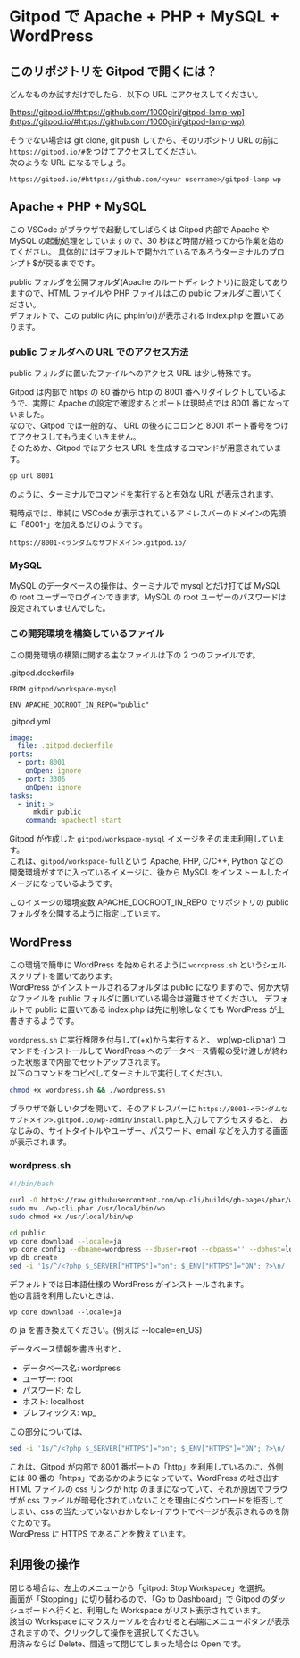 # Gitpod で Apache + PHP + MySQL + WordPress

## このリポジトリを Gitpod で開くには？

どんなものか試すだけでしたら、以下の URL にアクセスしてください。

[https://gitpod.io/#https://github.com/1000giri/gitpod-lamp-wp](https://gitpod.io/#https://github.com/1000giri/gitpod-lamp-wp)

そうでない場合は git clone, git push してから、そのリポジトリ URL の前に `https://gitpod.io/#`をつけてアクセスしてください。  
次のような URL になるでしょう。

```
https://gitpod.io/#https://github.com/<your username>/gitpod-lamp-wp
```

## Apache + PHP + MySQL

この VSCode がブラウザで起動してしばらくは Gitpod 内部で Apache や MySQL の起動処理をしていますので、30 秒ほど時間が経ってから作業を始めてください。
具体的にはデフォルトで開かれているであろうターミナルのプロンプト$が戻るまでです。

public フォルダを公開フォルダ(Apache のルートディレクトリ)に設定してありますので、HTML ファイルや PHP ファイルはこの public フォルダに置いてください。  
デフォルトで、この public 内に phpinfo()が表示される index.php を置いてあります。

### public フォルダへの URL でのアクセス方法

public フォルダに置いたファイルへのアクセス URL は少し特殊です。

Gitpod は内部で https の 80 番から http の 8001 番へリダイレクトしているようで、実際に Apache の設定で確認するとポートは現時点では 8001 番になっていました。  
なので、Gitpod では一般的な、 URL の後ろにコロンと 8001 ポート番号をつけてアクセスしてもうまくいきません。  
そのためか、Gitpod ではアクセス URL を生成するコマンドが用意されています。

```bash
gp url 8001
```

のように、ターミナルでコマンドを実行すると有効な URL が表示されます。

現時点では、単純に VSCode が表示されているアドレスバーのドメインの先頭に「8001-」を加えるだけのようです。

```
https://8001-<ランダムなサブドメイン>.gitpod.io/
```

### MySQL

MySQL のデータベースの操作は、ターミナルで mysql とだけ打てば MySQL の root ユーザーでログインできます。MySQL の root ユーザーのパスワードは設定されていませんでした。

### この開発環境を構築しているファイル

この開発環境の構築に関する主なファイルは下の 2 つのファイルです。

.gitpod.dockerfile

```docker
FROM gitpod/workspace-mysql

ENV APACHE_DOCROOT_IN_REPO="public"
```

.gitpod.yml

```yaml
image:
  file: .gitpod.dockerfile
ports:
  - port: 8001
    onOpen: ignore
  - port: 3306
    onOpen: ignore
tasks:
  - init: >
      mkdir public
    command: apachectl start
```

Gitpod が作成した `gitpod/workspace-mysql` イメージをそのまま利用しています。  
これは、`gitpod/workspace-full`という Apache, PHP, C/C++, Python などの開発環境がすでに入っているイメージに、後から MySQL をインストールしたイメージになっているようです。

このイメージの環境変数 APACHE_DOCROOT_IN_REPO でリポジトリの public フォルダを公開するように指定しています。

## WordPress

この環境で簡単に WordPress を始められるように `wordpress.sh` というシェルスクリプトを置いてあります。  
WordPress がインストールされるフォルダは public になりますので、何か大切なファイルを public フォルダに置いている場合は避難させてください。
デフォルトで public に置いてある index.php は先に削除しなくても WordPress が上書きするようです。

`wordpress.sh` に実行権限を付与して(+x)から実行すると、 wp(wp-cli.phar) コマンドをインストールして WordPress へのデータベース情報の受け渡しが終わった状態まで内部でセットアップされます。  
以下のコマンドをコピペしてターミナルで実行してください。

```bash
chmod +x wordpress.sh && ./wordpress.sh
```

ブラウザで新しいタブを開いて、そのアドレスバーに `https://8001-<ランダムなサブドメイン>.gitpod.io/wp-admin/install.php`と入力してアクセスすると、
おなじみの、サイトタイトルやユーザー、パスワード、email などを入力する画面が表示されます。

### wordpress.sh

```bash
#!/bin/bash

curl -O https://raw.githubusercontent.com/wp-cli/builds/gh-pages/phar/wp-cli.phar
sudo mv ./wp-cli.phar /usr/local/bin/wp
sudo chmod +x /usr/local/bin/wp

cd public
wp core download --locale=ja
wp core config --dbname=wordpress --dbuser=root --dbpass='' --dbhost=localhost --dbprefix=wp_
wp db create
sed -i '1s/^/<?php $_SERVER["HTTPS"]="on"; $_ENV["HTTPS"]="ON"; ?>\n/' wp-config.php
```

デフォルトでは日本語仕様の WordPress がインストールされます。  
他の言語を利用したいときは、

```
wp core download --locale=ja
```

の ja を書き換えてください。(例えば --locale=en_US)

データベース情報を書き出すと、

- データベース名: wordpress
- ユーザー: root
- パスワード: なし
- ホスト: localhost
- プレフィックス: wp\_

この部分については、

```bash
sed -i '1s/^/<?php $_SERVER["HTTPS"]="on"; $_ENV["HTTPS"]="ON"; ?>\n/' wp-config.php
```

これは、Gitpod が内部で 8001 番ポートの「http」を利用しているのに、外側には 80 番の「https」であるかのようになっていて、WordPress の吐き出す HTML ファイルの css リンクが http のままになっていて、それが原因でブラウザが css ファイルが暗号化されていないことを理由にダウンロードを拒否してしまい、css の当たっていないおかしなレイアウトでページが表示されるのを防ぐためです。  
WordPress に HTTPS であることを教えています。

## 利用後の操作

閉じる場合は、左上のメニューから「gitpod: Stop Workspace」を選択。  
画面が「Stopping」に切り替わるので、「Go to Dashboard」で Gitpod のダッシュボードへ行くと、利用した Workspace がリスト表示されています。  
該当の Workspace にマウスカーソルを合わせると右端にメニューボタンが表示されますので、クリックして操作を選択してください。  
用済みならば Delete、間違って閉じてしまった場合は Open です。
